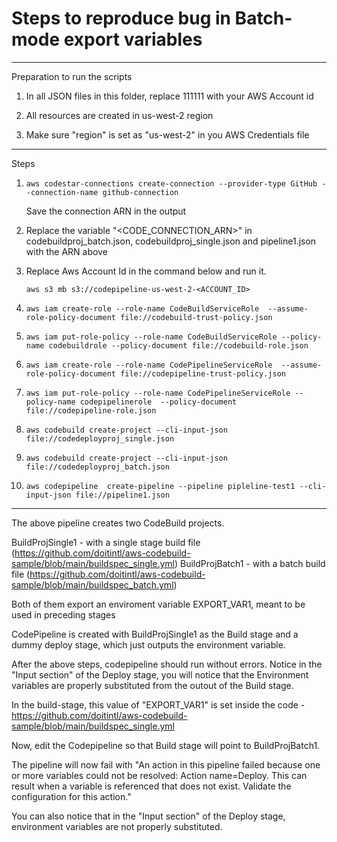 

# Steps to reproduce bug in Batch-mode export variables

---

Preparation to run the scripts


 1. In all JSON files in this folder, replace 111111 with your AWS Account id

 2. All resources are created in us-west-2 region

 3. Make sure "region" is set as "us-west-2" in you AWS Credentials file


---

Steps


1. `aws codestar-connections create-connection --provider-type GitHub --connection-name github-connection`

   Save the connection ARN in the output

2. Replace the variable "<CODE_CONNECTION_ARN>" in codebuildproj_batch.json, codebuildproj_single.json and pipeline1.json with the ARN above

3. Replace Aws Account Id in the command below and run it. 

   `aws s3 mb s3://codepipeline-us-west-2-<ACCOUNT_ID>`

4. `aws iam create-role --role-name CodeBuildServiceRole  --assume-role-policy-document file://codebuild-trust-policy.json`

5. `aws iam put-role-policy --role-name CodeBuildServiceRole --policy-name codebuildrole --policy-document file://codebuild-role.json`

6. `aws iam create-role --role-name CodePipelineServiceRole  --assume-role-policy-document file://codepipeline-trust-policy.json` 

7. `aws iam put-role-policy --role-name CodePipelineServiceRole --policy-name codepipelinerole  --policy-document file://codepipeline-role.json`

8. `aws codebuild create-project --cli-input-json file://codedeployproj_single.json`

9. `aws codebuild create-project --cli-input-json file://codedeployproj_batch.json`

10. `aws codepipeline  create-pipeline --pipeline pipleline-test1 --cli-input-json file://pipeline1.json`


---

  The above pipeline creates two CodeBuild projects. 

  BuildProjSingle1 - with a single stage build file (https://github.com/doitintl/aws-codebuild-sample/blob/main/buildspec_single.yml) 
  BuildProjBatch1 - with a batch build file (https://github.com/doitintl/aws-codebuild-sample/blob/main/buildspec_batch.yml) 

  Both of them export an enviroment variable EXPORT_VAR1, meant to be used in preceding stages

  CodePipeline is created with BuildProjSingle1 as the Build stage and a dummy deploy stage, which just outputs the environment variable.

  After the above steps, codepipeline should run without errors. Notice in the "Input section" of the Deploy stage, you will notice that the Environment variables are properly substituted from the outout of the Build stage.

  In the build-stage, this value of "EXPORT_VAR1" is set inside the code - https://github.com/doitintl/aws-codebuild-sample/blob/main/buildspec_single.yml


  Now, edit the Codepipeline so that Build stage will point to BuildProjBatch1.

  The pipeline will now fail with "An action in this pipeline failed because one or more variables could not be resolved: Action name=Deploy. This can result when a variable is referenced that does not exist. Validate the configuration for this action."

  You can also notice that in the "Input section" of the Deploy stage, environment variables are not properly substituted.





